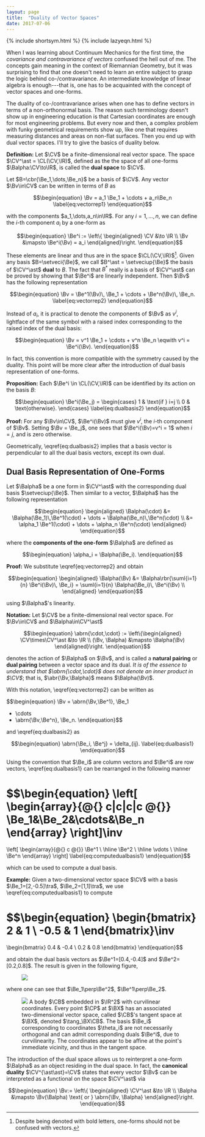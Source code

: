 ```yaml
---
layout: page
title:  "Duality of Vector Spaces"
date: 2017-07-06
---
```


{% include shortsym.html %}
{% include lazyeqn.html %}


<div style="display:none">
$
\newcommand{\veciup}[1]{#1^1,\ldots,#1^n}
\newcommand{\setveci}[1]{\cbrn{\veci{#1}}}
\newcommand{\setveciup}[1]{\cbrn{\veciup{#1}}}
\newcommand{\tang}{T}
$
</div>

When I was learning about Continuum Mechanics for the first time, the *covariance
and contravariance of vectors* confused the hell out of me. The concepts gain
meaning in the context of Riemannian Geometry, but it was surprising to find
that one doesn't need to learn an entire subject to grasp the logic behind
co-/contravariance. An intermediate knowledge of linear algebra is enough---that
is, one has to be acquainted with the concept of vector spaces and one-forms.

The duality of co-/contravariance arises when one has to define vectors in terms
of a non-orthonormal basis. The reason such terminology doesn't show up
in engineering education is that Cartesian coordinates are enough for most
engineering problems. But every now and then, a complex problem with funky
geometrical requirements show up, like one that requires measuring distances and
areas on non-flat surfaces. Then you end up with dual vector spaces. I'll try to
give the basics of duality below.


**Definition:** Let $\CV$ be a finite-dimensional real vector space.
The space $\CV^\ast = \CL(\CV,\IR)$,
defined as the
the space of all one-forms $\Balpha:\CV\to\IR$, is called the
**dual space** to $\CV$.

Let $B=\cbr{\Be_1,\dots,\Be_n}$ be a basis of $\CV$. Any vector $\Bv\in\CV$ can be written
in terms of $B$ as

$$\begin{equation}
  \Bv = a_1 \Be_1 + \cdots + a_n\Be_n
  \label{eq:vectorrep1}
\end{equation}$$

with the components $a_1,\dots,a_n\in\IR$.
For any $i=1,\dots,n$, we can define the $i$-th component $a_i$ by a one-form as

$$\begin{equation}
  \Be^i :=
  \left\{
    \begin{aligned}
      \CV &\to \IR \\
      \Bv &\mapsto \Be^i(\Bv) = a_i
    \end{aligned}\right.
\end{equation}$$

These elements are linear and thus are in the space
$\CL(\CV,\IR)$[^1].
Given any basis $B=\setveci{\Be}$, we call $B^\ast = \setveciup{\Be}$
the basis of $\CV^\ast$ **dual** to $B$.
The fact that $B^\ast$ really is a basis of $\CV^\ast$ can be proved
by showing that $\Be^i$ are linearly independent.
Then $\Bv$ has the following
representation

$$\begin{equation}
  \Bv = \Be^1(\Bv)\, \Be_1 + \cdots + \Be^n(\Bv)\, \Be_n.
  \label{eq:vectorrep2}
\end{equation}$$

Instead of $a_i$, it is practical to denote the components of $\Bv$ as $v^i$,
lightface of the same symbol with a raised index corresponding to
the raised index of the dual basis:

$$\begin{equation}
  \Bv = v^1 \Be_1 + \cdots + v^n \Be_n
  \eqwith
  v^i = \Be^i(\Bv).
\end{equation}$$

In fact, this convention is more compatible with
the symmetry caused by the duality.
This point will be more clear after the introduction of
dual basis representation of one-forms.



**Proposition:** Each $\Be^i \in \CL(\CV,\IR)$ can be identified by its action on the basis
$B$:

$$\begin{equation}
  \Be^i(\Be_j) =
  \begin{cases}
    1 & \text{if } i=j \\
    0 & \text{otherwise}.
  \end{cases}
  \label{eq:dualbasis2}
\end{equation}$$

**Proof:** For any $\Bv\in\CV$, $\Be^i(\Bv)$ must give $v^i$, the
  $i$-th component of $\Bv$.
  Setting $\Bv = \Be_j$, one sees that
  $\Be^i(\Bv)=v^i = 1$ when $i=j$, and is zero otherwise.

Geometrically, \eqref{eq:dualbasis2} implies that a basis vector is
perpendicular to all the dual basis vectors, except its own dual.


## Dual Basis Representation of One-Forms

Let $\Balpha$ be a one form in $\CV^\ast$ with the corresponding
dual basis $\setveciup{\Be}$. Then similar to a vector,
$\Balpha$ has the following representation

$$\begin{equation}
  \begin{aligned}
    \Balpha(\cdot)
    &= \Balpha(\Be_1)\,\Be^1(\cdot)
    + \dots
    + \Balpha(\Be_n)\,\Be^n(\cdot) \\
    &= \alpha_1 \Be^1(\cdot)
    + \dots
    + \alpha_n \Be^n(\cdot)
  \end{aligned}
\end{equation}$$

where the **components of the one-form** $\Balpha$
are defined as

$$\begin{equation}
  \alpha_i = \Balpha(\Be_i).
\end{equation}$$


**Proof:**  We substitute \eqref{eq:vectorrep2} and obtain

$$\begin{equation}
  \begin{aligned}
    \Balpha(\Bv) &= \Balpha\rbr{\suml{i=1}{n} \Be^i(\Bv)\, \Be_i}
    = \suml{i=1}{n} \Balpha(\Be_i)\, \Be^i(\Bv)  \\
  \end{aligned}
\end{equation}$$

using $\Balpha$'s linearity.

**Notation:**
Let $\CV$ be a finite-dimensional real vector space.
For $\Bv\in\CV$ and $\Balpha\in\CV^\ast$

$$\begin{equation}
  \abrn{\cdot,\cdot} :=
  \left\{\begin{aligned}
      \CV\times\CV^\ast &\to \IR \\
      (\Bv, \Balpha) &\mapsto \Balpha(\Bv)
    \end{aligned}\right.
\end{equation}$$

denotes the action of $\Balpha$ on $\Bv$, and is called
a **natural pairing** or **dual pairing**
between a vector space and its dual.
*It is of the essence to understand that $\abrn{\cdot,\cdot}$ does not
denote an inner product in $\CV$*; that is,
$\abr{\Bv,\Balpha}$ means $\Balpha(\Bv)$.


With this notation, \eqref{eq:vectorrep2} can be written as

$$\begin{equation}
  \Bv = \abrn{\Bv,\Be^1}\, \Be_1
  + \cdots
  + \abrn{\Bv,\Be^n}\, \Be_n.
\end{equation}$$

and \eqref{eq:dualbasis2} as

$$\begin{equation}
  \abrn{\Be_i, \Be^j} = \delta_{ij}.
  \label{eq:dualbasis1}
\end{equation}$$

Using the convention that $\Be_i$ are column vectors and
$\Be^i$ are row vectors,
\eqref{eq:dualbasis1} can be rearranged in the following manner

$$\begin{equation}
  \left[
    \begin{array}{@{} c|c|c|c @{}}
      \Be_1&\Be_2&\cdots&\Be_n
    \end{array}
  \right]\inv
  =
  \left[
    \begin{array}{@{} c @{}}
      \Be^1 \\ \hline \Be^2 \\ \hline \vdots \\ \hline \Be^n
    \end{array}
  \right]
  \label{eq:computedualbasis1}
\end{equation}$$

which can be used to compute a dual basis.


**Example:** Given a two-dimensional vector space $\CV$ with a basis
$\Be_1=[2,-0.5]\tra$, $\Be_2=[1,1]\tra$, we use
\eqref{eq:computedualbasis1} to compute

$$\begin{equation}
  \begin{bmatrix}
    2 & 1 \\
    -0.5 & 1
  \end{bmatrix}\inv
  =
  \begin{bmatrix}
    0.4 & -0.4 \\
    0.2 & 0.8
  \end{bmatrix}
\end{equation}$$

and obtain the dual basis vectors as
$\Be^1=[0.4,-0.4]$ and $\Be^2=[0.2,0.8]$.
The result is given in the
following figure,

<figure>
<img src="/blog/img/duality_vector_spaces/fig2.svg">
</figure>


where one can see that $\Be_1\perp\Be^2$, $\Be^1\perp\Be_2$.

<figure>
<img src="/blog/img/duality_vector_spaces/fig1.svg">
  A body $\CB$ embedded in $\IR^2$ with curvilinear coordinates.
  Every point $\CP$ at $\BX$ has an associated two-dimensional vector space,
  called $\CB$'s tangent space at $\BX$, denoted $\tang_\BX\CB$. The basis
  $\Be_i$ corresponding to coordinates $\theta_i$ are not necessarily
  orthogonal and can admit corresponding duals $\Be^i$, due to
  curvilinearity.
  The coordinates appear to be affine at the point's immediate vicinity,
  and thus in the tangent space.
</figure>


The introduction of the dual space
allows us to reinterpret a one-form $\Balpha$
as an object residing in the dual space. In fact,
the **canonical duality** $\CV^{\ast\ast}=\CV$
states that every vector $\Bv$ can be interpreted as a functional
on the space $\CV^\ast$ via

$$\begin{equation}
  \Bv:=
  \left\{
  \begin{aligned}
    \CV^\ast &\to \IR \\
    \Balpha &\mapsto \Bv(\Balpha) \text{ or } \abrn{\Bv, \Balpha}
  \end{aligned}\right.
\end{equation}$$

[^1]: Despite being denoted with bold letters, one-forms should not be confused with vectors.
